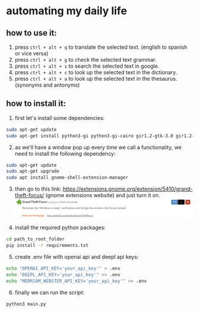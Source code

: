 # automating my daily life

## how to use it:
1. press `ctrl + alt + q` to translate the selected text. (english to spanish or vice versa)
2. press `ctrl + alt + g` to check the selected text grammar.
3. press `ctrl + alt + s` to search the selected text in google.
4. press `ctrl + alt + c` to look up the selected text in the dictionary.
5. press `ctrl + alt + a` to look up the selected text in the thesaurus. (synonyms and antonyms)

## how to install it:
1. first let's install some dependencies:
```bash
sudo apt-get update
sudo apt-get install python3-gi python3-gi-cairo gir1.2-gtk-3.0 gir1.2-keybinder-3.0 libcairo2-dev libxt-dev libgirepository1.0-dev
```
2. as we'll have a window pop up every time we call a functionality, we need to install the following dependency:
```bash
sudo apt-get update
sudo apt-get upgrade
sudo apt install gnome-shell-extension-manager
```
3. then go to this link: https://extensions.gnome.org/extension/5410/grand-theft-focus/ (gnome extensions website) and just turn it on.
![alt text](images/image.png)

4. install the required python packages:
```bash
cd path_to_root_folder
pip install -r requirements.txt
```

5. create .env file with openai api and deepl api keys:
```bash
echo "OPENAI_API_KEY='your_api_key'" > .env
echo "DEEPL_API_KEY='your_api_key'" >> .env
echo "MERRIAM_WEBSTER_API_KEY='your_api_key'" >> .env
```

6. finally we can run the script:
```bash
python3 main.py
```
